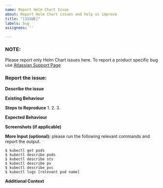```yaml
---
name: Report Helm Chart Issue
about: Report Helm Chart issues and help us improve
title: "[ISSUE]"
labels: bug
assignees: ''

---
```


### NOTE:
Please report only Helm Chart issues here. To report a product specific bug use [Atlassian Support Page](https://jira.atlassian.com/secure/Dashboard.jspa)

### Report the issue:

**Describe the issue**


**Existing Behaviour**


**Steps to Reproduce**
1. 
2. 
3. 

**Expected Behaviour**


**Screenshots (if applicable)**

**More Input (optional):**
please run the following relevant commands and report the output.
```
$ kubectl get pods
$ kubectl describe pods
$ kubectl describe sts
$ kubectl describe pv
$ kubectl describe pvc
$ kubectl logs [relevant pod name]
```

**Additional Context**

